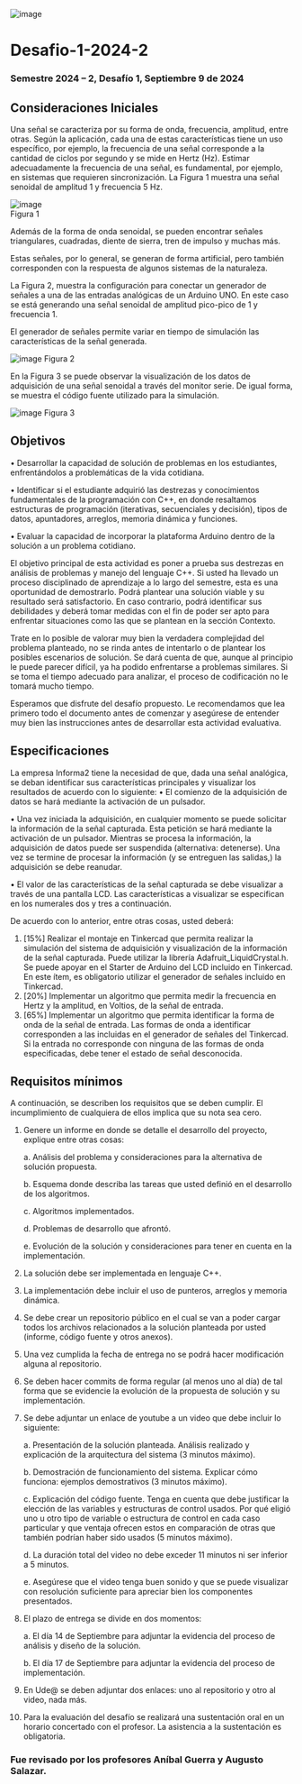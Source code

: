 ![image](https://github.com/user-attachments/assets/8e0c8146-adc0-45d2-9c20-57b245a8ee5a)
# Desafio-1-2024-2
### Semestre 2024 – 2, Desafío 1, Septiembre 9 de 2024

## Consideraciones Iniciales
Una señal se caracteriza por su forma de onda, frecuencia, amplitud, entre otras. Según la aplicación, cada una de estas características tiene un uso específico, por ejemplo, la frecuencia de una señal corresponde a la cantidad de ciclos por segundo y se mide en Hertz (Hz). Estimar adecuadamente la frecuencia de una señal, es fundamental, por ejemplo, en sistemas que requieren sincronización. La Figura 1 muestra una señal senoidal de amplitud 1 y frecuencia 5 Hz.

![image](https://github.com/user-attachments/assets/321a972d-82f9-4bc2-b0fd-d8ba8661c1d1)                          
Figura 1

Además de la forma de onda senoidal, se pueden encontrar señales triangulares, cuadradas, diente de sierra, tren de impulso y muchas más.

Estas señales, por lo general, se generan de forma artificial, pero también corresponden con la respuesta de algunos sistemas de la naturaleza.

La Figura 2, muestra la configuración para conectar un generador de señales a una de las entradas analógicas de un Arduino UNO. En este caso se está generando una señal senoidal de amplitud pico-pico de 1 y frecuencia 1. 

El generador de señales permite variar en tiempo de simulación las características de la señal generada.

![image](https://github.com/user-attachments/assets/4199bd91-6830-47b6-9aaa-51e4498e7416)
Figura 2

En la Figura 3 se puede observar la visualización de los datos de adquisición de una señal senoidal a través del monitor serie. De igual forma, se muestra el código fuente utilizado para la simulación.

![image](https://github.com/user-attachments/assets/49f6cfa0-8b2a-4b90-bb0e-2f69936b7e73)
Figura 3

## Objetivos
• Desarrollar la capacidad de solución de problemas en los estudiantes, enfrentándolos a problemáticas de la vida cotidiana.

• Identificar si el estudiante adquirió las destrezas y conocimientos fundamentales de la programación con C++, en donde resaltamos estructuras de programación (iterativas, secuenciales y decisión), tipos de datos, apuntadores, arreglos, memoria dinámica y funciones.

• Evaluar la capacidad de incorporar la plataforma Arduino dentro de la solución a un problema cotidiano.

El objetivo principal de esta actividad es poner a prueba sus destrezas en análisis de problemas y manejo del lenguaje C++. Si usted ha llevado un proceso disciplinado de aprendizaje a lo largo del semestre, esta es una oportunidad de demostrarlo. Podrá plantear una solución viable y su resultado será satisfactorio. En caso contrario, podrá identificar sus debilidades y deberá tomar medidas con el fin de poder ser apto para enfrentar situaciones como las que se plantean en la sección Contexto.

Trate en lo posible de valorar muy bien la verdadera complejidad del problema planteado, no se rinda antes de intentarlo o de plantear los posibles escenarios de solución. Se dará cuenta de que, aunque al principio le puede parecer difícil, ya ha podido enfrentarse a problemas similares. Si se toma el tiempo adecuado para analizar, el proceso de codificación no le tomará mucho tiempo.

Esperamos que disfrute del desafío propuesto. Le recomendamos que lea primero todo el documento antes de comenzar y asegúrese de entender muy bien las instrucciones antes de desarrollar esta actividad evaluativa.

## Especificaciones
La empresa Informa2 tiene la necesidad de que, dada una señal analógica, se deban identificar sus características principales y visualizar los resultados de acuerdo con lo siguiente:
• El comienzo de la adquisición de datos se hará mediante la activación de un pulsador.

• Una vez iniciada la adquisición, en cualquier momento se puede solicitar la información de la señal capturada. Esta petición se hará mediante la activación de un pulsador. Mientras se procesa la información, la adquisición de datos puede ser suspendida (alternativa: detenerse). Una vez se termine de procesar la información (y se entreguen las salidas,) la adquisición se debe reanudar.

• El valor de las características de la señal capturada se debe visualizar a través de una pantalla LCD. Las características a visualizar se especifican en los numerales dos y tres a continuación.

De acuerdo con lo anterior, entre otras cosas, usted deberá:
1. [15%] Realizar el montaje en Tinkercad que permita realizar la simulación del sistema de adquisición y visualización de la información de la señal capturada. Puede utilizar la librería Adafruit_LiquidCrystal.h. Se puede apoyar en el Starter de Arduino del LCD incluido en Tinkercad. En este ítem, es obligatorio utilizar el generador de señales incluido en Tinkercad.
2. [20%] Implementar un algoritmo que permita medir la frecuencia en Hertz y la amplitud, en Voltios, de la señal de entrada.
3. [65%] Implementar un algoritmo que permita identificar la forma de onda de la señal de entrada. Las formas de onda a identificar corresponden a las incluidas en el generador de señales del Tinkercad. Si la entrada no corresponde con ninguna de las formas de onda especificadas, debe tener el estado de señal desconocida.

## Requisitos mínimos
A continuación, se describen los requisitos que se deben cumplir. El incumplimiento de cualquiera de ellos implica que su nota sea cero.
1. Genere un informe en donde se detalle el desarrollo del proyecto, explique entre otras cosas:

      a. Análisis del problema y consideraciones para la alternativa de solución propuesta.

      b. Esquema donde describa las tareas que usted definió en el desarrollo de los algoritmos.

      c. Algoritmos implementados.

      d. Problemas de desarrollo que afrontó.

      e. Evolución de la solución y consideraciones para tener en cuenta en la implementación.

3. La solución debe ser implementada en lenguaje C++.
   
5. La implementación debe incluir el uso de punteros, arreglos y memoria dinámica.
   
7. Se debe crear un repositorio público en el cual se van a poder cargar todos los archivos relacionados a la solución planteada por usted (informe, código fuente y otros anexos).
   
9. Una vez cumplida la fecha de entrega no se podrá hacer modificación alguna al repositorio.
    
11. Se deben hacer commits de forma regular (al menos uno al día) de tal forma que se evidencie la evolución de la propuesta de solución y su implementación.
    
13. Se debe adjuntar un enlace de youtube a un video que debe incluir lo siguiente:
    
      a. Presentación de la solución planteada. Análisis realizado y explicación de la arquitectura del sistema (3 minutos máximo).
  
      b. Demostración de funcionamiento del sistema. Explicar cómo funciona: ejemplos demostrativos (3 minutos máximo).
  
      c. Explicación del código fuente. Tenga en cuenta que debe justificar la elección de las variables y estructuras de control usados. Por qué eligió uno u otro tipo de variable o estructura de control en cada caso     particular y que ventaja ofrecen estos en comparación de otras que también podrían haber sido usados (5 minutos máximo).
  
      d. La duración total del video no debe exceder 11 minutos ni ser inferior a 5 minutos.
  
      e. Asegúrese que el video tenga buen sonido y que se puede visualizar con resolución suficiente para apreciar bien los componentes presentados.
  
15. El plazo de entrega se divide en dos momentos:
    
      a. El día 14 de Septiembre para adjuntar la evidencia del proceso de análisis y diseño de la solución.
  
      b. El día 17 de Septiembre para adjuntar la evidencia del proceso de implementación.
  
17. En Ude@ se deben adjuntar dos enlaces: uno al repositorio y otro al video, nada más.
    
19. Para la evaluación del desafío se realizará una sustentación oral en un horario concertado con el profesor. La asistencia a la sustentación es obligatoria.

### Fue revisado por los profesores Aníbal Guerra y Augusto Salazar.
